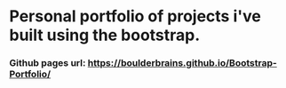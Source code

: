 # Personal portfolio of projects i've built using the bootstrap.

### Github pages url: https://boulderbrains.github.io/Bootstrap-Portfolio/
